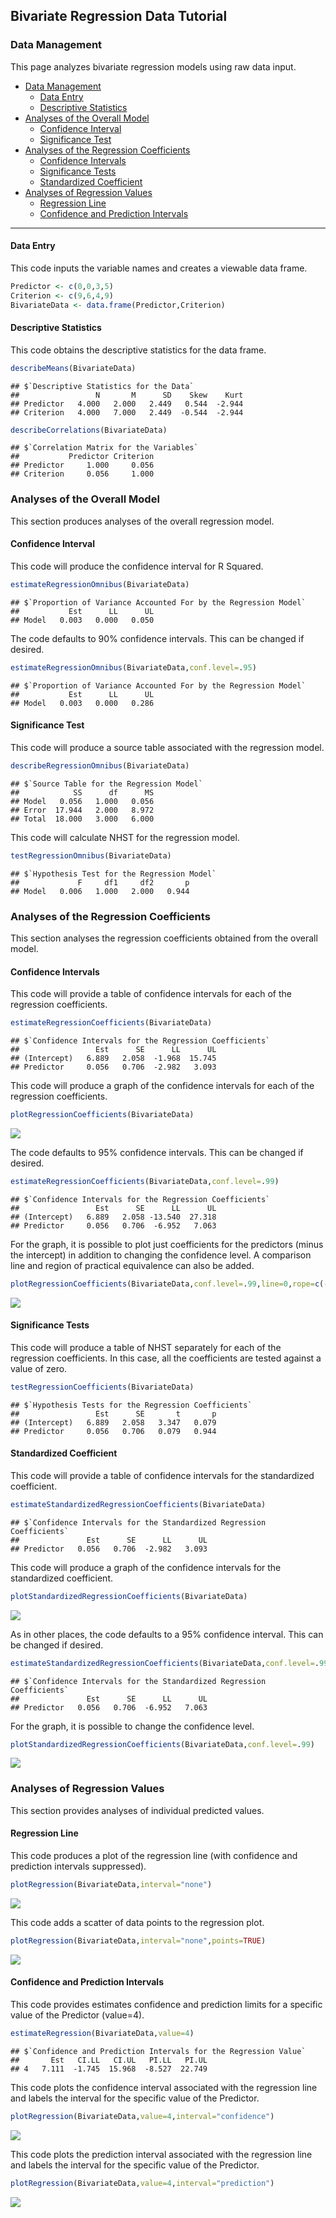
## Bivariate Regression Data Tutorial

### Data Management

This page analyzes bivariate regression models using raw data input.

- [Data Management](#data-management)
  - [Data Entry](#data-entry)
  - [Descriptive Statistics](#descriptive-statistics)
- [Analyses of the Overall Model](#analyses-of-the-overall-model)
  - [Confidence Interval](#confidence-interval)
  - [Significance Test](#significance-test)
- [Analyses of the Regression
  Coefficients](#analyses-of-the-regression-coefficients)
  - [Confidence Intervals](#confidence-intervals)
  - [Significance Tests](#significance-tests)
  - [Standardized Coefficient](#standardized-coefficient)
- [Analyses of Regression Values](#analyses-of-regression-values)
  - [Regression Line](#regression-line)
  - [Confidence and Prediction
    Intervals](#confidence-and-prediction-intervals)

------------------------------------------------------------------------

#### Data Entry

This code inputs the variable names and creates a viewable data frame.

``` r
Predictor <- c(0,0,3,5)
Criterion <- c(9,6,4,9)
BivariateData <- data.frame(Predictor,Criterion)
```

#### Descriptive Statistics

This code obtains the descriptive statistics for the data frame.

``` r
describeMeans(BivariateData)
```

    ## $`Descriptive Statistics for the Data`
    ##                 N       M      SD    Skew    Kurt
    ## Predictor   4.000   2.000   2.449   0.544  -2.944
    ## Criterion   4.000   7.000   2.449  -0.544  -2.944

``` r
describeCorrelations(BivariateData)
```

    ## $`Correlation Matrix for the Variables`
    ##           Predictor Criterion
    ## Predictor     1.000     0.056
    ## Criterion     0.056     1.000

### Analyses of the Overall Model

This section produces analyses of the overall regression model.

#### Confidence Interval

This code will produce the confidence interval for R Squared.

``` r
estimateRegressionOmnibus(BivariateData)
```

    ## $`Proportion of Variance Accounted For by the Regression Model`
    ##           Est      LL      UL
    ## Model   0.003   0.000   0.050

The code defaults to 90% confidence intervals. This can be changed if
desired.

``` r
estimateRegressionOmnibus(BivariateData,conf.level=.95)
```

    ## $`Proportion of Variance Accounted For by the Regression Model`
    ##           Est      LL      UL
    ## Model   0.003   0.000   0.286

#### Significance Test

This code will produce a source table associated with the regression
model.

``` r
describeRegressionOmnibus(BivariateData)
```

    ## $`Source Table for the Regression Model`
    ##            SS      df      MS
    ## Model   0.056   1.000   0.056
    ## Error  17.944   2.000   8.972
    ## Total  18.000   3.000   6.000

This code will calculate NHST for the regression model.

``` r
testRegressionOmnibus(BivariateData)
```

    ## $`Hypothesis Test for the Regression Model`
    ##             F     df1     df2       p
    ## Model   0.006   1.000   2.000   0.944

### Analyses of the Regression Coefficients

This section analyses the regression coefficients obtained from the
overall model.

#### Confidence Intervals

This code will provide a table of confidence intervals for each of the
regression coefficients.

``` r
estimateRegressionCoefficients(BivariateData)
```

    ## $`Confidence Intervals for the Regression Coefficients`
    ##                 Est      SE      LL      UL
    ## (Intercept)   6.889   2.058  -1.968  15.745
    ## Predictor     0.056   0.706  -2.982   3.093

This code will produce a graph of the confidence intervals for each of
the regression coefficients.

``` r
plotRegressionCoefficients(BivariateData)
```

![](figures/Bivariate-Data-CoefficientsA-1.png)<!-- -->

The code defaults to 95% confidence intervals. This can be changed if
desired.

``` r
estimateRegressionCoefficients(BivariateData,conf.level=.99)
```

    ## $`Confidence Intervals for the Regression Coefficients`
    ##                 Est      SE      LL      UL
    ## (Intercept)   6.889   2.058 -13.540  27.318
    ## Predictor     0.056   0.706  -6.952   7.063

For the graph, it is possible to plot just coefficients for the
predictors (minus the intercept) in addition to changing the confidence
level. A comparison line and region of practical equivalence can also be
added.

``` r
plotRegressionCoefficients(BivariateData,conf.level=.99,line=0,rope=c(-2,2),intercept=FALSE)
```

![](figures/Bivariate-Data-CoefficientsB-1.png)<!-- -->

#### Significance Tests

This code will produce a table of NHST separately for each of the
regression coefficients. In this case, all the coefficients are tested
against a value of zero.

``` r
testRegressionCoefficients(BivariateData)
```

    ## $`Hypothesis Tests for the Regression Coefficients`
    ##                 Est      SE       t       p
    ## (Intercept)   6.889   2.058   3.347   0.079
    ## Predictor     0.056   0.706   0.079   0.944

#### Standardized Coefficient

This code will provide a table of confidence intervals for the
standardized coefficient.

``` r
estimateStandardizedRegressionCoefficients(BivariateData)
```

    ## $`Confidence Intervals for the Standardized Regression Coefficients`
    ##               Est      SE      LL      UL
    ## Predictor   0.056   0.706  -2.982   3.093

This code will produce a graph of the confidence intervals for the
standardized coefficient.

``` r
plotStandardizedRegressionCoefficients(BivariateData)
```

![](figures/Bivariate-Data-StandardizedA-1.png)<!-- -->

As in other places, the code defaults to a 95% confidence interval. This
can be changed if desired.

``` r
estimateStandardizedRegressionCoefficients(BivariateData,conf.level=.99)
```

    ## $`Confidence Intervals for the Standardized Regression Coefficients`
    ##               Est      SE      LL      UL
    ## Predictor   0.056   0.706  -6.952   7.063

For the graph, it is possible to change the confidence level.

``` r
plotStandardizedRegressionCoefficients(BivariateData,conf.level=.99)
```

![](figures/Bivariate-Data-StandardizedB-1.png)<!-- -->

### Analyses of Regression Values

This section provides analyses of individual predicted values.

#### Regression Line

This code produces a plot of the regression line (with confidence and
prediction intervals suppressed).

``` r
plotRegression(BivariateData,interval="none")
```

![](figures/Bivariate-Data-LineA-1.png)<!-- -->

This code adds a scatter of data points to the regression plot.

``` r
plotRegression(BivariateData,interval="none",points=TRUE)
```

![](figures/Bivariate-Data-LineB-1.png)<!-- -->

#### Confidence and Prediction Intervals

This code provides estimates confidence and prediction limits for a
specific value of the Predictor (value=4).

``` r
estimateRegression(BivariateData,value=4)
```

    ## $`Confidence and Prediction Intervals for the Regression Value`
    ##       Est   CI.LL   CI.UL   PI.LL   PI.UL
    ## 4   7.111  -1.745  15.968  -8.527  22.749

This code plots the confidence interval associated with the regression
line and labels the interval for the specific value of the Predictor.

``` r
plotRegression(BivariateData,value=4,interval="confidence")
```

![](figures/Bivariate-Data-ConfidenceA-1.png)<!-- -->

This code plots the prediction interval associated with the regression
line and labels the interval for the specific value of the Predictor.

``` r
plotRegression(BivariateData,value=4,interval="prediction")
```

![](figures/Bivariate-Data-ConfidenceB-1.png)<!-- -->
